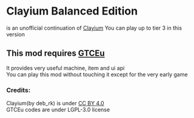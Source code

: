 # Clayium Balanced Edition
is an unofficial continuation of [Clayium](https://www.curseforge.com/minecraft/mc-mods/clayium)
You can play up to tier 3 in this version

## This mod requires [GTCEu](https://www.curseforge.com/minecraft/mc-mods/gregtech-ce-unofficial)
It provides very useful machine, item and ui api  
You can play this mod without touching it except for the very early game

### Credits:
Clayium(by deb_rk) is under [CC BY 4.0](https://creativecommons.org/licenses/by/4.0/)  
GTCEu codes are under LGPL-3.0 license